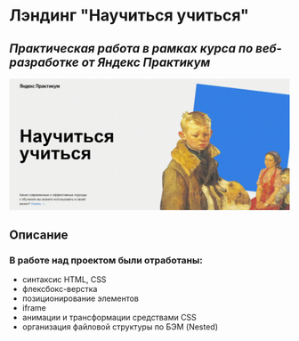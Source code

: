 # Лэндинг "Научиться учиться"

## _Практическая работа в рамках курса по веб-разработке от Яндекс Практикум_

![Скрин шапки](./images/how-to-learn.gif)

## **Описание**

### В работе над проектом были отработаны:

- синтаксис HTML, CSS
- флексбокс-верстка
- позиционирование элементов
- iframe
- анимации и трансформации средствами CSS
- организация файловой структуры по БЭМ (Nested)
